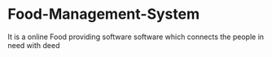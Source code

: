 # Food-Management-System
It is a online Food providing software software which connects the people in need with deed
